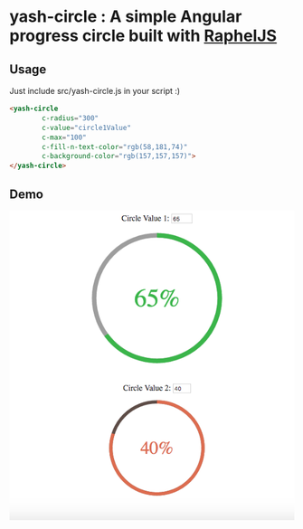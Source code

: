 # yash-circle : A simple Angular progress circle built with [RaphelJS](https://github.com/DmitryBaranovskiy/raphael)

## Usage
Just include src/yash-circle.js in your script :)

```html
<yash-circle
        c-radius="300"
        c-value="circle1Value"
        c-max="100"
        c-fill-n-text-color="rgb(58,181,74)"
        c-background-color="rgb(157,157,157)">
</yash-circle>
```

## Demo

![yash-circle Demo](https://raw.githubusercontent.com/yashhy/yash-ng-circle/master/Circle_Demo.png "yash-circle Demo")
